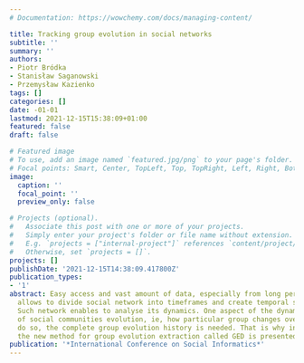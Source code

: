 ```yaml
---
# Documentation: https://wowchemy.com/docs/managing-content/

title: Tracking group evolution in social networks
subtitle: ''
summary: ''
authors:
- Piotr Bródka
- Stanisław Saganowski
- Przemysław Kazienko
tags: []
categories: []
date: -01-01
lastmod: 2021-12-15T15:38:09+01:00
featured: false
draft: false

# Featured image
# To use, add an image named `featured.jpg/png` to your page's folder.
# Focal points: Smart, Center, TopLeft, Top, TopRight, Left, Right, BottomLeft, Bottom, BottomRight.
image:
  caption: ''
  focal_point: ''
  preview_only: false

# Projects (optional).
#   Associate this post with one or more of your projects.
#   Simply enter your project's folder or file name without extension.
#   E.g. `projects = ["internal-project"]` references `content/project/deep-learning/index.md`.
#   Otherwise, set `projects = []`.
projects: []
publishDate: '2021-12-15T14:38:09.417800Z'
publication_types:
- '1'
abstract: Easy access and vast amount of data, especially from long period of time,
  allows to divide social network into timeframes and create temporal social network.
  Such network enables to analyse its dynamics. One aspect of the dynamics is analysis
  of social communities evolution, ie, how particular group changes over time. To
  do so, the complete group evolution history is needed. That is why in this paper
  the new method for group evolution extraction called GED is presented.
publication: '*International Conference on Social Informatics*'
---
```

